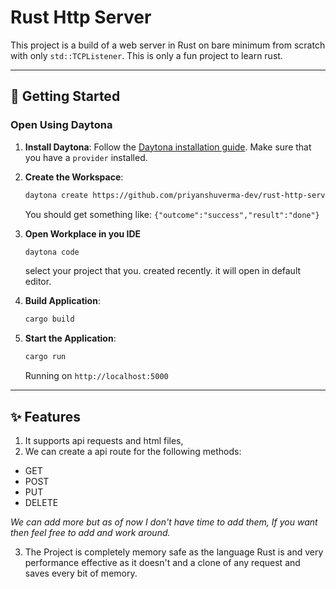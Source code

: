 # Rust Http Server

This project is a build of a web server in Rust on bare minimum from scratch with only `std::TCPListener`. This is only a fun project to learn rust.

---

## 🚀 Getting Started  

### Open Using Daytona  

1. **Install Daytona**: Follow the [Daytona installation guide](https://www.daytona.io/docs/installation/installation/). Make sure that you have a `provider` installed.
2. **Create the Workspace**:  
   ```bash  
   daytona create https://github.com/priyanshuverma-dev/rust-http-server.git 
   ```
   You should get something like: `{"outcome":"success","result":"done"}`
3. **Open Workplace in you IDE**
   ```bash
   daytona code
   ```
   select your project that you. created recently. it will open in default editor.

4. **Build Application**:  
   ```bash  
   cargo build
   ``` 

5. **Start the Application**:  
   ```bash  
   cargo run
   ```  
   Running on `http://localhost:5000`

---

## ✨ Features  

1. It supports api requests and html files,
2. We can create a api route for the following methods:
  * GET
  * POST
  * PUT
  * DELETE

  *We can add more but as of now I don't have time to add them, If you want then feel free to add and work around.*

3. The Project is completely memory safe as the language Rust is and very performance effective as it doesn't and a clone of any request and saves every bit of memory.
